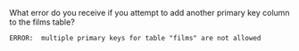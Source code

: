 What error do you receive if you attempt to add another primary key column to
the films table?

`ERROR:  multiple primary keys for table "films" are not allowed`
